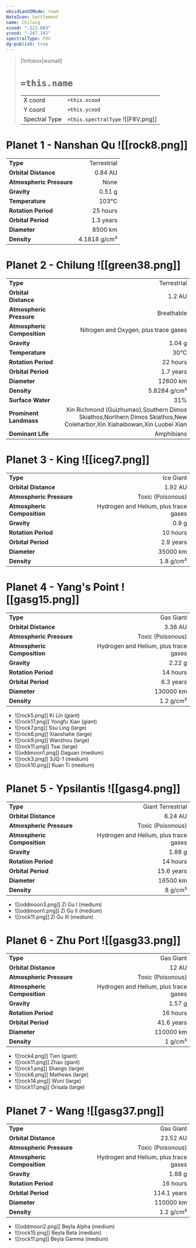 ```yaml
---
obsidianUIMode: read
NoteIcon: Settlement
name: Chilung
xcood: "-123.603"
ycood: "-247.142"
spectralType: F8V
dg-publish: true
---
```

> [!infobox|wsmall]
> # `=this.name`
> | | |
> | - | - |
> | X coord | `=this.xcood` |
> | Y coord| `=this.ycood` |
> | Spectral Type | `=this.spectralType` ![[F8V.png]] |

# Planet 1 - Nanshan Qu ![[rock8.png]]
|                             |                           |
| --------------------------- | -------------------------:|
| **Type**                    |             Terrestrial |
| **Orbital Distance**        |   0.84 AU |
| **Atmospheric Pressure**    |       None |
| **Gravity**                 |        0.51 g |
| **Temperature**             |    103°C |
| **Rotation Period**         |  25 hours |
| **Orbital Period** | 1.3 years |
| **Diameter**                |      8500 km | 
| **Density**                 |    4.1818 g/cm³ |





# Planet 2 - Chilung ![[green38.png]]
|                             |                           |
| --------------------------- | -------------------------:|
| **Type**                    |             Terrestrial |
| **Orbital Distance**        |   1.2 AU |
| **Atmospheric Pressure**    |       Breathable |
| **Atmospheric Composition** |      Nitrogen and Oxygen, plus trace gases |
| **Gravity**                 |        1.04 g |
| **Temperature**             |    30°C |
| **Rotation Period**         |  22 hours |
| **Orbital Period** | 1.7 years |
| **Diameter**                |      12600 km | 
| **Density**                 |    5.8284 g/cm³ |
| **Surface Water**           |           31% | 
| **Prominent Landmass**      |         Xin Richmond (Guizhumao),Southern Dimos Skiathos,Northern Dimos Skiathos,New Coleharbor,Xin Xiahaibowan,Xin Luobei Xian | 
| **Dominant Life**           |         Amphibians |





# Planet 3 - King ![[iceg7.png]]
|                             |                           |
| --------------------------- | -------------------------:|
| **Type**                    |             Ice Giant |
| **Orbital Distance**        |   1.92 AU |
| **Atmospheric Pressure**    |       Toxic (Poisonous) |
| **Atmospheric Composition** |      Hydrogen and Helium, plus trace gases |
| **Gravity**                 |        0.9 g |
| **Rotation Period**         |  10 hours |
| **Orbital Period** | 2.9 years |
| **Diameter**                |      35000 km | 
| **Density**                 |    1.8 g/cm³ |





# Planet 4 - Yang's Point ![[gasg15.png]]
|                             |                           |
| --------------------------- | -------------------------:|
| **Type**                    |             Gas Giant |
| **Orbital Distance**        |   3.36 AU |
| **Atmospheric Pressure**    |       Toxic (Poisonous) |
| **Atmospheric Composition** |      Hydrogen and Helium, plus trace gases |
| **Gravity**                 |        2.22 g |
| **Rotation Period**         |  14 hours |
| **Orbital Period** | 6.3 years |
| **Diameter**                |      130000 km | 
| **Density**                 |    1.2 g/cm³ |



- ![[rock5.png]] Ki Lin (giant)
- ![[rock17.png]] Yongfu Xian (giant)
- ![[rock7.png]] Ssu Ling (large)
- ![[rock6.png]] Xiaoshahe (large)
- ![[rock9.png]] Wanzhou (large)
- ![[rock11.png]] Tsai (large)
- ![[oddmoon1.png]] Daguan (medium)
- ![[rock3.png]] 3JQ-1 (medium)
- ![[rock10.png]] Kuan Ti (medium)


# Planet 5 - Ypsilantis ![[gasg4.png]]
|                             |                           |
| --------------------------- | -------------------------:|
| **Type**                    |             Giant Terrestrial |
| **Orbital Distance**        |   6.24 AU |
| **Atmospheric Pressure**    |       Toxic (Poisonous) |
| **Atmospheric Composition** |      Hydrogen and Helium, plus trace gases |
| **Gravity**                 |        1.88 g |
| **Rotation Period**         |  14 hours |
| **Orbital Period** | 15.6 years |
| **Diameter**                |      16500 km | 
| **Density**                 |    8 g/cm³ |



- ![[oddmoon3.png]] Zi Gu I (medium)
- ![[oddmoon1.png]] Zi Gu II (medium)
- ![[rock11.png]] Zi Gu III (medium)


# Planet 6 - Zhu Port ![[gasg33.png]]
|                             |                           |
| --------------------------- | -------------------------:|
| **Type**                    |             Gas Giant |
| **Orbital Distance**        |   12 AU |
| **Atmospheric Pressure**    |       Toxic (Poisonous) |
| **Atmospheric Composition** |      Hydrogen and Helium, plus trace gases |
| **Gravity**                 |        1.57 g |
| **Rotation Period**         |  16 hours |
| **Orbital Period** | 41.6 years |
| **Diameter**                |      110000 km | 
| **Density**                 |    1 g/cm³ |



- ![[rock4.png]] Tien (giant)
- ![[rock11.png]] Zhào (giant)
- ![[rock1.png]] Shango (large)
- ![[rock6.png]] Mathews (large)
- ![[rock14.png]] Wuni (large)
- ![[rock17.png]] Orisala (large)


# Planet 7 - Wang ![[gasg37.png]]
|                             |                           |
| --------------------------- | -------------------------:|
| **Type**                    |             Gas Giant |
| **Orbital Distance**        |   23.52 AU |
| **Atmospheric Pressure**    |       Toxic (Poisonous) |
| **Atmospheric Composition** |      Hydrogen and Helium, plus trace gases |
| **Gravity**                 |        1.88 g |
| **Rotation Period**         |  16 hours |
| **Orbital Period** | 114.1 years |
| **Diameter**                |      110000 km | 
| **Density**                 |    1.2 g/cm³ |



- ![[oddmoon2.png]] Beyla Alpha (medium)
- ![[rock15.png]] Beyla Beta (medium)
- ![[rock11.png]] Beyla Gamma (medium)


